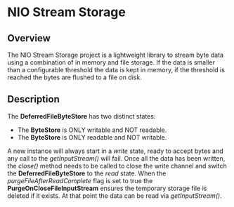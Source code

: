 NIO Stream Storage
=============================

Overview
--------
The NIO Stream Storage project is a lightweight library to stream byte data using a combination of in memory and file storage.
If the data is smaller than a configurable threshold the data is kept in memory, if the threshold is reached the bytes are flushed to a file on disk.

Description
-----------
The **DeferredFileByteStore** has two distinct states:

 * The **ByteStore** is ONLY writable and NOT readable.
 * The **ByteStore** is ONLY readable and NOT writable.

A new instance will always start in a *write* state, ready to accept bytes and any call to the *getInputStream()* will fail.
Once all the data has been written, the *close()* method needs to be called to close the write channel and switch the **DeferredFileByteStore** to the *read* state.
When the *purgeFileAfterReadComplete* flag is set to true the **PurgeOnCloseFileInputStream** ensures the temporary storage file is deleted if it exists.
At that point the data can be read via *getInputStream()*.

